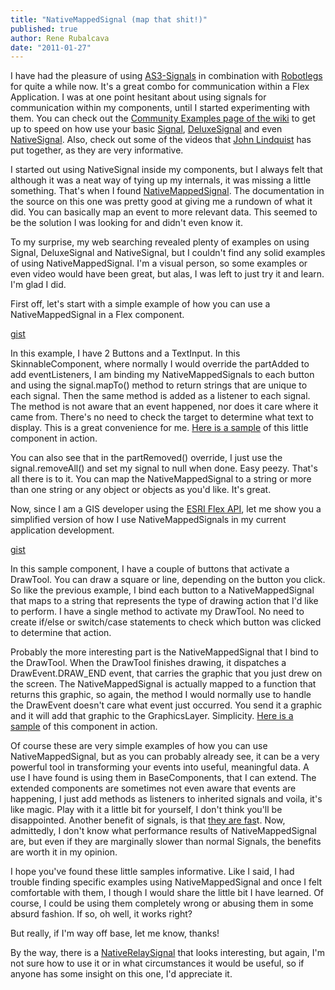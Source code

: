 ```yaml
---
title: "NativeMappedSignal (map that shit!)"
published: true
author: Rene Rubalcava
date: "2011-01-27"
---
```


I have had the pleasure of using [AS3-Signals](https://github.com/robertpenner/as3-signals) in combination with [Robotlegs](http://www.robotlegs.org/) for quite a while now. It's a great combo for communication within a Flex Application. I was at one point hesitant about using signals for communication within my components, until I started experimenting with them. You can check out the [Community Examples page of the wiki](https://github.com/robertpenner/as3-signals/wiki/Community-Examples) to get up to speed on how use your basic [Signal](https://github.com/robertpenner/as3-signals/blob/master/src/org/osflash/signals/Signal.as), [DeluxeSignal](https://github.com/robertpenner/as3-signals/blob/master/src/org/osflash/signals/DeluxeSignal.as) and even [NativeSignal](https://github.com/robertpenner/as3-signals/blob/master/src/org/osflash/signals/natives/NativeSignal.as). Also, check out some of the videos that [John Lindquist](http://johnlindquist.com/) has put together, as they are very informative.

I started out using NativeSignal inside my components, but I always felt that although it was a neat way of tying up my internals, it was missing a little something. That's when I found [NativeMappedSignal](https://github.com/robertpenner/as3-signals/blob/master/src/org/osflash/signals/natives/NativeMappedSignal.as). The documentation in the source on this one was pretty good at giving me a rundown of what it did. You can basically map an event to more relevant data. This seemed to be the solution I was looking for and didn't even know it.

To my surprise, my web searching revealed plenty of examples on using Signal, DeluxeSignal and NativeSignal, but I couldn't find any solid examples of using NativeMappedSignal. I'm a visual person, so some examples or even video would have been great, but alas, I was left to just try it and learn. I'm glad I did.

First off, let's start with a simple example of how you can use a NativeMappedSignal in a Flex component.

[gist](https://gist.github.com/odoe/799072)

In this example, I have 2 Buttons and a TextInput. In this SkinnableComponent, where normally I would override the partAdded to add eventListeners, I am binding my NativeMappedSignals to each button and using the signal.mapTo() method to return strings that are unique to each signal. Then the same method is added as a listener to each signal. The method is not aware that an event happened, nor does it care where it came from. There's no need to check the target to determine what text to display. This is a great convenience for me. [Here is a sample](http://www.odoe.net/thelab/flex/nms/simple/index.html) of this little component in action.

You can also see that in the partRemoved() override, I just use the signal.removeAll() and set my signal to null when done. Easy peezy. That's all there is to it. You can map the NativeMappedSignal to a string or more than one string or any object or objects as you'd like. It's great.

Now, since I am a GIS developer using the [ESRI Flex API](http://help.arcgis.com/en/webapi/flex/index.html), let me show you a simplified version of how I use NativeMappedSignals in my current application development.

[gist](https://gist.github.com/odoe/799135)

In this sample component, I have a couple of buttons that activate a DrawTool. You can draw a square or line, depending on the button you click. So like the previous example, I bind each button to a NativeMappedSignal that maps to a string that represents the type of drawing action that I'd like to perform. I have a single method to activate my DrawTool. No need to create if/else or switch/case statements to check which button was clicked to determine that action.

Probably the more interesting part is the NativeMappedSignal that I bind to the DrawTool. When the DrawTool finishes drawing, it dispatches a DrawEvent.DRAW\_END event, that carries the graphic that you just drew on the screen. The NativeMappedSignal is actually mapped to a function that returns this graphic, so again, the method I would normally use to handle the DrawEvent doesn't care what event just occurred. You send it a graphic and it will add that graphic to the GraphicsLayer. Simplicity. [Here is a sample](http://www.odoe.net/thelab/flex/nms/map/index.html) of this component in action.

Of course these are very simple examples of how you can use NativeMappedSignal, but as you can probably already see, it can be a very powerful tool in transforming your events into useful, meaningful data. A use I have found is using them in BaseComponents, that I can extend. The extended components are sometimes not even aware that events are happening, I just add methods as listeners to inherited signals and voila, it's like magic. Play with it a little bit for yourself, I don't think you'll be disappointed. Another benefit of signals, is that [they are fas](https://github.com/robertpenner/as3-signals/wiki/Performance)t. Now, admittedly, I don't know what performance results of NativeMappedSignal are, but even if they are marginally slower than normal Signals, the benefits are worth it in my opinion.

I hope you've found these little samples informative. Like I said, I had trouble finding specific examples using NativeMappedSignal and once I felt comfortable with them, I though I would share the little bit I have learned. Of course, I could be using them completely wrong or abusing them in some absurd fashion. If so, oh well, it works right?

But really, if I'm way off base, let me know, thanks!

By the way, there is a [NativeRelaySignal](https://github.com/robertpenner/as3-signals/blob/master/src/org/osflash/signals/natives/NativeRelaySignal.as) that looks interesting, but again, I'm not sure how to use it or in what circumstances it would be useful, so if anyone has some insight on this one, I'd appreciate it.
